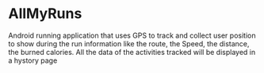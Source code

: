 # AllMyRuns

Android running application that uses GPS to track and collect user position to show during the run information like the route, the Speed, the distance, the burned calories. All the data of the activities tracked will be displayed in a hystory page
